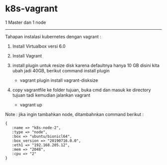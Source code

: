 # k8s-vagrant

1 Master dan 1 node


----------------------------------------------------------------------------------------------------------------------------

Tahapan instalasi kubernetes dengan vagrant :
1. Install Virtualbox versi 6.0

2. Install Vagrant

3. install plugin untuk resize disk karena defaultnya hanya 10 GB disini kita ubah jadi 40GB, berikut command install plugin
   - vagrant plugin install vagrant-disksize
   
4. copy vagrantfile ke folder tujuan, buka cmd dan masuk ke directory tujuan tadi kemudian jalankan vagrant
   - vagrant up   



Note : jika ingin tambahkan node, ditambahnkan command berikut :
```
{ 
   :name => "k8s-node-2", 
   :type => "node", 
   :box => "ubuntu/bionicl64", 
   :box_version => "20190716.0.0", 
   :eth1 => "192.168.205.12", 
   :mem => "2048", 
   :cpu => "2" 
} 
```

